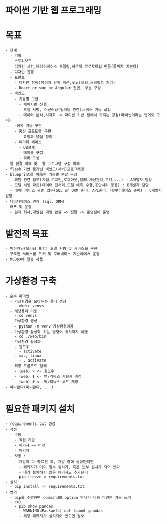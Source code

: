 # 파이썬 기반 웹 프로그래밍

# 목표
    - 단계
      - 기획
      - 스토리보드
      - 디자인 시안,데이터베이스 모델링,빠르게 프로토타입 만듬(끝까지 가본다)
      - 디자인 진행
      - 프런트
        - 디자인 진행(페이지 단위 계산,html코딩,스크립트 처리)
        - React or vue or Angular:전면, 부분 구성
      - 백엔드
        - 기능별 구현
          - 페이지별 진행
          - 모델 서빙, 머신러닝(딥러닝 관련)서비스 기능 삽입
          - 데이터 분석,시각화 -> 파이썬 기반 웹에서 가지는 강점(파이썬이라는 언어로 구서)
        -공통 기능 구현
        - 통신 프로토콜 구현
          - 요청과 응답 정리
        - 데이터 베이스
          - DB설계
          - 테이블 구성
          - 쿼리 구성
    - 웹 환경 이해 및  웹 프로그램 구성 이해
    - flask 기반 웹기반 백엔드(서버)프로그래밍
    - blueprint를 이용한 기능별 분할 구성
      - 회원 관련 업무(가입,로그인,로그아웃,탈퇴,세션관리,쿠키,...) : A개발자 담당
      - 모델 서빙 파트(데이터 전처리,모델 예측 수행,응답처리 등등) : B개발자 담당
      - 데이터베이스 관련 업무(SQL or ORM 준비, API준비, 데이터베이스 준비) : C개발자 담당
    - 데이터베이스 연동 (sql, ORM)
    - 배포 및 운영
      - 실제 회사,개발팀 개발 완료 => 전달 -> 운영팀이 운영

# 발전적 목표
    - 머신러닝(딥러닝 포함) 모델 서빙 및 서비스를 구현
    - 구축된 서비스를 도커 및 쿠버네티스 기반하에서 운영
    - MLOps에 연동 사용

# 가상환경 구축
    - 순수 파이썬
      - 가상환경을 모아두는 폴더 생성
        - mkdir venvs
      - 해당폴더 이동
        - cd venvs
      - 가상환경 생성
        - python -m venv 가상환경이름
      - 가상환경 활성화 하는 명령어 위치까지 이동
        - cd ./web/bin
      - 가상환경 활성화
        - 윈도우
          - activate
        - mac, linux
          - . activate
      - 최종 프롬프트 형태
        - (web) > <- 윈도우
        - (web) $ <- 맥/리눅스 사용자 계정
        - (web) # <- 맥/리눅스 루트 계정
    - 아나콘다(미니콘다, ...) 

# 필요한 패키지 설치
    - requirements.txt 생성
    - 작성
      - 수동
        - 직접 기입
        - 패키지 == 버전
        - 패키지
      - 자동 : 
        - 개발이 다 종료된 후, 개발 중에 생성한다면
          - 패키지가 이미 일부 설치가, 혹은 전부 설치가 되어 있다
          - 내가 설치하지 않은 패키지도 추가된다
        - pip freeze > requirements.txt
    - 설치
      - pip install -r requirements.txt
    - 번외
      - pip를 수행하면 command와 option 안내가 나와 다양한 기능 소개
      - ex)
        - pip show pandas
          - WARNING:Packae(s) not found :pandas
          - 해당 패키지가 설치되어 있으면 정보